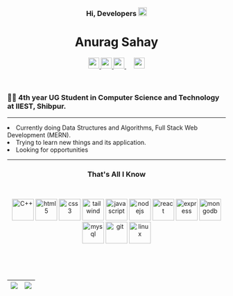 <h3 align="center">Hi, Developers <img src=https://media.tenor.com/nebZyl8oN7IAAAAj/wave-hello.gif width="20" height="20" /> </h3>
<h1 align="center"> Anurag Sahay</h1>

<p align="center">
  
<a href="mailto:anuragtbg@gmail.com">
  <img src="https://img.shields.io/badge/Gmail-D14836?style=for-the-badge&logo=gmail&logoColor=white" height=25>
</a>
  
<a href="https://www.linkedin.com/in/anurag-sahay-7523bb220/">
  <img src="https://img.shields.io/badge/linkedin-%230077B5.svg?&style=for-the-badge&logo=linkedin&logoColor=white" height=25>
</a> 
  
<a target="_blank" href=https://codeforces.com/profile/anurag_5>
  <img src="https://badges.joonhyung.xyz/codeforces/anurag_5.svg" height="25" />
</a>
&emsp13;  &emsp13;
<a target="_blank" href=https://github.com/anuragsahay5>
  <img src="https://komarev.com/ghpvc/?username=anuragsahay5" height="25" alt="anuragsahay5"/>
</a>

</p>
<br>

### 👨‍🎓 4th year UG Student in **Computer Science and Technology** at **IIEST, Shibpur**.
<hr>
<li> Currently doing Data Structures and Algorithms, Full Stack Web Development (MERN). </li>
<li> Trying to learn new things and its application. </li>
<li> Looking for opportunities </li>

<hr>
<h3 align="center">That's All I Know</h3>
<br>

<p align="center">
<img src=https://upload.wikimedia.org/wikipedia/commons/1/18/ISO_C%2B%2B_Logo.svg alt=C++ width="50" height="50"/>
<img src=https://upload.wikimedia.org/wikipedia/commons/6/61/HTML5_logo_and_wordmark.svg alt=html5 width="50" height="50"/>
<img src=https://upload.wikimedia.org/wikipedia/commons/d/d5/CSS3_logo_and_wordmark.svg alt=css3 width="50" height="50"/>
<img src=https://upload.wikimedia.org/wikipedia/commons/d/d5/Tailwind_CSS_Logo.svg alt=tailwind css width="50" height="50"/>
<img src=https://upload.wikimedia.org/wikipedia/commons/9/99/Unofficial_JavaScript_logo_2.svg alt=javascript width="50" height="50"/>
<img src=https://upload.wikimedia.org/wikipedia/commons/d/d9/Node.js_logo.svg alt=nodejs width="50" height="50"/>
 <img src=https://upload.wikimedia.org/wikipedia/commons/a/a7/React-icon.svg alt=react width="50" height="50"/>
 <img src="https://img.icons8.com/?size=512&id=kg46nzoJrmTR&format=png" alt=express width="50" height="50"/>
<img src=https://upload.wikimedia.org/wikipedia/commons/9/93/MongoDB_Logo.svg alt=mongodb width="50" height="50"/>
<img src=https://www.vectorlogo.zone/logos/mysql/mysql-icon.svg alt=mysql width="50" height="50"/>
<img src=https://upload.wikimedia.org/wikipedia/commons/3/3f/Git_icon.svg alt=git width="50" height="50"/>
<img src=https://upload.wikimedia.org/wikipedia/commons/3/35/Tux.svg alt=linux width="50" height="50"/>
</p>

<br><br><br>

|![](https://github-readme-stats.vercel.app/api?username=anuragsahay5&&show_icons=true&title_color=ffffff&icon_color=bb2acf&text_color=daf7dc&bg_color=151515)|![](https://github-readme-stats.vercel.app/api/top-langs/?username=anuragsahay5&layout=compact&theme=tokyonight&langs_count=10)|
|-|-|

<br>
<br>
